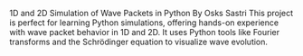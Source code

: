 1D and 2D Simulation of Wave Packets in Python
By Osks Sastri
This project is perfect for learning Python simulations, offering hands-on experience with wave packet behavior in 1D and 2D. It uses Python tools like Fourier transforms and the Schrödinger equation to visualize wave evolution.
